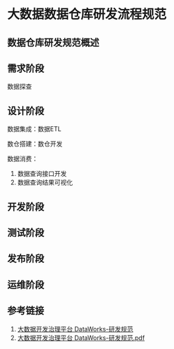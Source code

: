 # 大数据数据仓库研发流程规范


## 数据仓库研发规范概述


## 需求阶段

数据探查


## 设计阶段

数据集成：数据ETL


数仓搭建：数仓开发


数据消费：
1. 数据查询接口开发
2. 数据查询结果可视化


## 开发阶段


## 测试阶段


## 发布阶段


## 运维阶段



## 参考链接
1. [大数据开发治理平台 DataWorks-研发规范](https://help.aliyun.com/document_detail/115489.html)
2. [大数据开发治理平台 DataWorks-研发规范.pdf](http://static-aliyun-doc.oss-cn-hangzhou.aliyuncs.com/download%2Fpdf%2F115489%2F%25E7%25A0%2594%25E5%258F%2591%25E8%25A7%2584%25E8%258C%2583_cn_zh-CN.pdf)